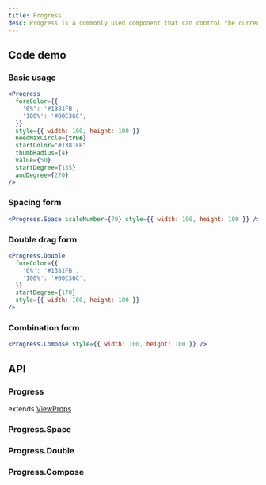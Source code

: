 ```yaml
---
title: Progress
desc: Progress is a commonly used component that can control the current progress with gestures, or it can only be used for display.
---
```


## Code demo

### Basic usage

```jsx
<Progress
  foreColor={{
    '0%': '#1381FB',
    '100%': '#00C36C',
  }}
  style={{ width: 100, height: 100 }}
  needMaxCircle={true}
  startColor="#1381FB"
  thumbRadius={4}
  value={50}
  startDegree={135}
  andDegree={270}
/>
```

### Spacing form

```jsx
<Progress.Space scaleNumber={70} style={{ width: 100, height: 100 }} />
```

### Double drag form

```jsx
<Progress.Double
  foreColor={{
    '0%': '#1381FB',
    '100%': '#00C36C',
  }}
  startDegree={170}
  style={{ width: 100, height: 100 }}
/>
```

### Combination form

```jsx
<Progress.Compose style={{ width: 100, height: 100 }} />
```

## API

### Progress

extends [ViewProps](https://reactnative.dev/docs/view#props)

<Props name="ProgressProps"></Props>

### Progress.Space

<Props name="SpaceProps"></Props>

### Progress.Double

<Props name="DoubleProps"></Props>

### Progress.Compose

<Props name="ComposeProps"></Props>
